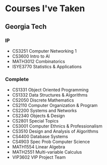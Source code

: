 # Courses I've Taken

## Georgia Tech

### IP
- CS3251 Computer Networking 1
- CS3600 Intro to AI
- MATH3012 Combinatorics
- ISYE3770 Statistics & Applications

### Complete
- CS1331 Object Oriented Programming
- CS1332 Data Structures & Algorithms
- CS2050 Discrete Mathematics
- CS2110 Computer Organization & Program
- CS2200 Systems and Networks
- CS2340 Objects & Design
- CS2801 Special Topics
- CS3001 Computer Ethnics & Professionalism
- CS3510 Design and Analysis of Algorithms
- CS4400 Database Systems
- CS4903 Spec Prob Computer Science
- MATH1554 Linear Algebra
- MATH2551 Multi-variable Calculus
- VIP3602 VIP Project Team
